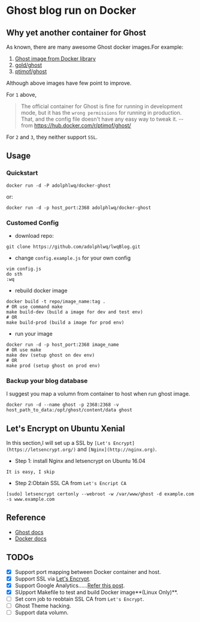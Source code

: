 # Ghost blog run on Docker

## Why yet another container for Ghost
As known, there are many awesome Ghost docker images.For example:
1. [Ghost image from Docker library](https://github.com/docker-library/ghost)
2. [gold/ghost](https://hub.docker.com/r/gold/ghost/)
3. [ptimof/ghost](https://hub.docker.com/r/ptimof/ghost/)

Although above images have few point to improve.

For `1` above,
>The official container for Ghost is fine for running in development mode, but it has the `wrong
permissions` for running in production. That, and the config file doesn't have any easy way to tweak
it.                   --from https://hub.docker.com/r/ptimof/ghost/

For `2` and `3`, they neither support `SSL`.

## Usage
### Quickstart
```shell
docker run -d -P adolphlwq/docker-ghost
```
or:
```shell
docker run -d -p host_port:2368 adolphlwq/docker-ghost
```

### Customed Config
- download repo:
```
git clone https://github.com/adolphlwq/lwqBlog.git
```
- change `config.example.js` for your own config
```
vim config.js
do sth
:wq
```
- rebuild docker image
```
docker build -t repo/image_name:tag .
# OR use command make
make build-dev (build a image for dev and test env)
# OR
make build-prod (build a image for prod env)
```
- run your image
```
docker run -d -p host_port:2368 image_name
# OR use make
make dev (setup ghost on dev env)
# OR
make prod (setup ghost on prod env)
```


### Backup your blog database
I suggest you map a volumn from container to host when run ghost image.
```
docker run -d --name ghost -p 2368:2368 -v host_path_to_data:/opt/ghost/content/data ghost
```

## Let's Encrypt on Ubuntu Xenial
In this section,I will set up a SSL by `[Let's Encrypt](https://letsencrypt.org/)` and `[Nginx](http://nginx.org)`.

- Step 1: install Nginx and letsencrypt on Ubuntu 16.04
```
It is easy, I skip
```
- Step 2:Obtain SSL CA from `Let's Encript CA`
```
[sudo] letsencrypt certonly --webroot -w /var/www/ghost -d example.com -s www.example.com
```

## Reference
- [Ghost docs](https://ghost.org/developer/)
- [Docker docs](http://docs.docker.com/)

## TODOs
- [X] Support port mapping between Docker container and host.
- [X] Support SSL via [Let's Encrypt](https://letsencrypt.org/).
- [X] Support Google Analytics......[Refer this post](https://www.ghostforbeginners.com/how-to-add-google-analytics-to-ghost/).
- [X] SUpport Makefile to test and build Docker image**(Linux Only)**.
- [ ] Set corn job to reobtain SSL CA from `Let's Encrypt`.
- [ ] Ghost Theme hacking.
- [ ] Support data volumn.
